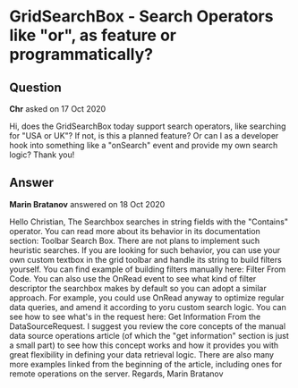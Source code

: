 # GridSearchBox - Search Operators like "or", as feature or programmatically?

## Question

**Chr** asked on 17 Oct 2020

Hi, does the GridSearchBox today support search operators, like searching for "USA or UK"? If not, is this a planned feature? Or can I as a developer hook into something like a "onSearch" event and provide my own search logic? Thank you!

## Answer

**Marin Bratanov** answered on 18 Oct 2020

Hello Christian, The Searchbox searches in string fields with the "Contains" operator. You can read more about its behavior in its documentation section: Toolbar Search Box. There are not plans to implement such heuristic searches. If you are looking for such behavior, you can use your own custom textbox in the grid toolbar and handle its string to build filters yourself. You can find example of building filters manually here: Filter From Code. You can also use the OnRead event to see what kind of filter descriptor the searchbox makes by default so you can adopt a similar approach. For example, you could use OnRead anyway to optimize regular data queries, and amend it according to yoru custom search logic. You can see how to see what's in the request here: Get Information From the DataSourceRequest. I suggest you review the core concepts of the manual data source operations article (of which the "get information" section is just a small part) to see how this concept works and how it provides you with great flexibility in defining your data retrieval logic. There are also many more examples linked from the beginning of the article, including ones for remote operations on the server. Regards, Marin Bratanov
